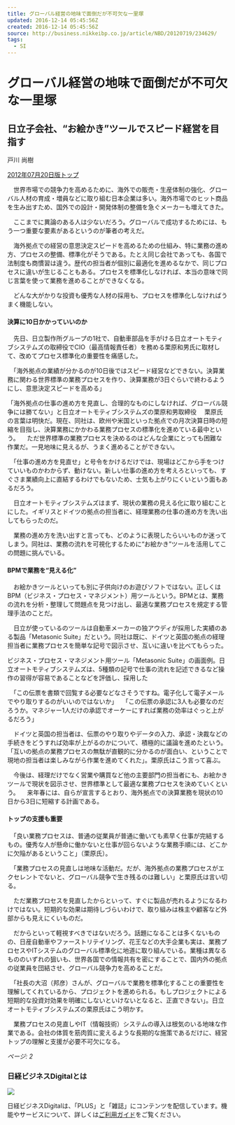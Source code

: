 ```yaml
---
title: グローバル経営の地味で面倒だが不可欠な一里塚
updated: 2016-12-14 05:45:56Z
created: 2016-12-14 05:45:56Z
source: http://business.nikkeibp.co.jp/article/NBD/20120719/234629/
tags:
  - SI
---
```


# グローバル経営の地味で面倒だが不可欠な一里塚

## 日立子会社、“お絵かき”ツールでスピード経営を目指す

戸川 尚樹

[2012年07月20日版トップ](http://business.nikkeibp.co.jp/article/NBD/20120713/234438/?ST=pc)

　世界市場での競争力を高めるために、海外での販売・生産体制の強化、グローバル人材の育成・増員などに取り組む日本企業は多い。海外市場でのヒット商品を生み出すため、国外での設計・開発体制の整備を急ぐメーカーも増えてきた。

　ここまでに異論のある人は少ないだろう。グローバルで成功するためには、もう一つ重要な要素があるというのが筆者の考えだ。

　海外拠点での経営の意思決定スピードを高めるための仕組み、特に業務の進め方、プロセスの整備、標準化がそうである。たとえ同じ会社であっても、各国で法制度も商慣習は違う。歴代の担当者が個別に最適化を進めるなかで、同じプロセスに違いが生じることもある。プロセスを標準化しなければ、本当の意味で同じ言葉を使って業務を進めることができなくなる。

　どんな大がかりな投資も優秀な人材の採用も、プロセスを標準化しなければうまく機能しない。

#### 決算に10日かかっていいのか

　先日、日立製作所グループの1社で、自動車部品を手がける日立オートモティブシステムズの取締役でCIO（最高情報責任者）を務める栗原和男氏に取材して、改めてプロセス標準化の重要性を痛感した。

　「海外拠点の業績が分かるのが10日後ではスピード経営などできない。決算業務に関わる世界標準の業務プロセスを作り、決算業務が3日ぐらいで終わるようにし、意思決定スピードを高める」

「海外拠点の仕事の進め方を見直し、合理的なものにしなければ、グローバル競争には勝てない」と日立オートモティブシステムズの栗原和男取締役
　栗原氏の言葉は明快だ。現在、同社は、欧州や米国といった拠点での月次決算日時の短縮を目指し、決算業務にかかわる業務プロセスの標準化を進めている最中という。
　ただ世界標準の業務プロセスを決めるのはどんな企業にとっても困難な作業だ。一見地味に見えるが、うまく進めることができない。

　「仕事の進め方を見直せ」と号令をかけるだけでは、現場はどこから手をつけていいものかわからず、動けない。新しい仕事の進め方を考えろといっても、すぐさま業績向上に直結するわけでもないため、士気も上がりにくいという面もあるだろう。

　日立オートモティブシステムズはまず、現状の業務の見える化に取り組むことにした。イギリスとドイツの拠点の担当者に、経理業務の仕事の進め方を洗い出してもらったのだ。

　業務の進め方を洗い出すと言っても、どのように表現したらいいものか迷ってしまう。同社は、業務の流れを可視化するために“お絵かき”ツールを活用してこの問題に挑んでいる。

#### BPMで業務を“見える化”

　お絵かきツールといっても別に子供向けのお遊びソフトではない。正しくはBPM（ビジネス・プロセス・マネジメント）用ツールという。BPMとは、業務の流れを分析・整理して問題点を見つけ出し、最適な業務プロセスを規定する管理手法のことだ。

　日立が使っているのツールは自動車メーカーの独アウディが採用した実績のある製品「Metasonic Suite」だという。同社は既に、ドイツと英国の拠点の経理担当者に業務プロセスを簡単な記号で図示させ、互いに違いを比べてもらった。

ビジネス・プロセス・マネジメント用ツール「Metasonic Suite」の画面例。日立オートモティブシステムズは、5種類の記号で仕事の流れを記述できるなど操作の習得が容易であることなどを評価し、採用した

　「この伝票を書類で回覧する必要などなさそうですね。電子化して電子メールでやり取りするのがいいのではないか」
　「この伝票の承認に3人も必要なのだろうか。マネジャー1人だけの承認でオーケーにすれば業務の効率はぐっと上がるだろう」

　ドイツと英国の担当者は、伝票のやり取りやデータの入力、承認・決裁などの手続きをどうすれば効率が上がるのかについて、積極的に議論を進めたという。「互いの拠点の業務プロセスの無駄が直観的に分かるのが面白い、ということで現地の担当者は楽しみながら作業を進めてくれた」。栗原氏はこう言って喜ぶ。

　今後は、経理だけでなく営業や購買など他の主要部門の担当者にも、お絵かきツールで現状を図示させ、世界標準として最適な業務プロセスを決めていくという。
　来年春には、自らが宣言するとおり、海外拠点での決算業務を現状の10日から3日に短縮する計画である。

#### トップの支援も重要

　「良い業務プロセスは、普通の従業員が普通に働いても素早く仕事が完結するもの。優秀な人が懸命に働かないと仕事が回らないような業務手順には、どこかに欠陥があるということ」（栗原氏）。

　「業務プロセスの見直しは地味な活動だ。だが、海外拠点の業務プロセスがエクセレントでないと、グローバル競争で生き残るのは難しい」と栗原氏は言い切る。

　ただ業務プロセスを見直したからといって、すぐに製品が売れるようになるわけではない。短期的な効果は期待しづらいわけで、取り組みは株主や顧客など外部からも見えにくいものだ。

　だからといって軽視すべきではないだろう。話題になることは多くないものの、日産自動車やファーストリテイリング、花王などの大手企業も実は、業務プロセスやITシステムのグローバル標準化に地道に取り組んでいる。業種は異なるもののいずれの狙いも、世界各国での情報共有を密にすることで、国内外の拠点の従業員を団結させ、グローバル競争力を高めることだ。

　「社長の大沼（邦彦）さんが、グローバルで業務を標準化することの重要性を理解してくれているから、プロジェクトを進められる。もしプロジェクトによる短期的な投資対効果を明確にしないといけないとなると、正直できない」。日立オートモティブシステムズの栗原氏はこう明かす。

　業務プロセスの見直しやIT（情報技術）システムの導入は根気のいる地味な作業である。会社の体質を筋肉質に変えるような長期的な施策であるだけに、経営トップの理解と支援が必要不可欠になる。

*ページ: 2*

### 日経ビジネスDigitalとは

![](../_resources/8ff0ad71e6a405ec422ad239d560d570.jpg)

日経ビジネスDigitalは、「PLUS」と「雑誌」にコンテンツを配信しています。機能やサービスについて、詳しくは[ご利用ガイド](http://business.nikkeibp.co.jp/article/NBD/20111215/225243/)をご覧ください。